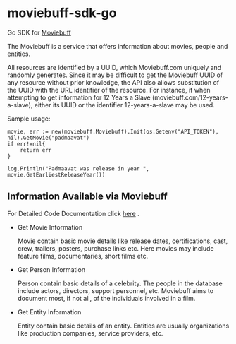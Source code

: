 # moviebuff-sdk-go

Go SDK for [Moviebuff](www.moviebuff.com)

The Moviebuff is a service that offers information about
 movies, people and entities.

All resources are identified by a UUID,
which Moviebuff.com uniquely and randomly generates.
Since it may be difficult to get the Moviebuff UUID of
 any resource without prior knowledge, the API also
 allows substitution of the UUID with the URL
 identifier of the resource. For instance, if when
 attempting to get information for 12 Years a Slave
  (moviebuff.com/12-years-a-slave), either its UUID
  or the identifier 12-years-a-slave may be used.

Sample usage:

    movie, err := new(moviebuff.Moviebuff).Init(os.Getenv("API_TOKEN"), nil).GetMovie("padmaavat")
    if err!=nil{
        return err
    }

    log.Println("Padmaavat was release in year ", movie.GetEarliestReleaseYear())

## Information Available via Moviebuff

For Detailed Code Documentation click [here](https://godoc.org/github.com/RealImage/moviebuff-sdk-go) .

* Get Movie Information

    Movie contain basic movie details like release dates,
     certifications, cast, crew, trailers, posters,
     purchase links etc. Here movies may include feature films,
     documentaries, short films etc.

* Get Person Information

    Person contain basic details of a celebrity.
    The people in the database include actors, directors,
    support personnel, etc. Moviebuff aims to document most,
     if not all, of the individuals involved in a film.

* Get Entity Information

    Entity contain basic details of an entity. Entities are
     usually organizations like production companies,
     service providers, etc.

